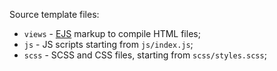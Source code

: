 Source template files:

- `views` - [EJS](https://ejs.co/) markup to compile HTML files;
- `js` - JS scripts starting from `js/index.js`;
- `scss` - SCSS and CSS files, starting from `scss/styles.scss`;
